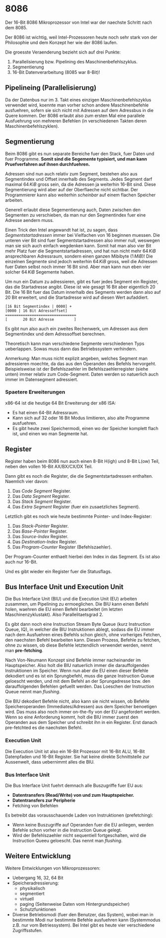 # 8086

Der 16-Bit 8086 Mikroprozessor von Intel war der naechste Schritt nach dem 8085.

Der 8086 ist wichtig, weil Intel-Prozessoren heute noch sehr stark von der
Philosophie und dem Konzept her wie der 8086 laufen.

Die groesste Veraenderung bezieht sich auf drei Punkte:

1. Parallelisierung bzw. Pipelining des Maschinenbefehlszyklus.
2. Segmentierung
3. 16-Bit Datenverarbeitung (8085 war 8-Bit)!

## Pipelineing (Parallelisierung)

Da der Datenbus nur im 3. Takt eines einzigen Maschinenbefehlszyklus verwendet
wird, koennte man vorher schon andere Maschinenbefehle ausfuehren, sofern sie
sich nicht mit Adressen auf dem Adressbus in die Quere kommen. Der 8086 erlaubt
also zum ersten Mal eine parallele Ausfuehrung von mehreren Befehlen (in
verschiedenen Takten deren Maschinenbefehlszyklen).

## Segmentierung

Beim 8086 gibt es nun separate Bereiche fuer den Stack, fuer Daten und fuer
Programme. __Somit sind die Segemente typisiert, und man kann Pruefverfahren
auf ihnen durchfuehren.__

Adressen sind nun auch relativ zum Segment, bestehen also aus Segmentindex und
Offset innerhalb des Segments. Jedes Segment darf maximal $64\, KiB$ gross sein,
da die Adressen ja weiterhin 16-Bit sind. Diese Segmentierung wird aber auf der
Oberflaeche nicht sichtbar. Der Programmierer kann also weiterhin *scheinbar*
auf einem flachen Speicher arbeiten.

Generell erlaubt diese Segementierung auch, Daten zwischen den Segmenten zu
verschieben, da man nur den Segmentindex fuer eine Adresse aendern muss.

Einen Trick den Intel angewandt hat ist, zu sagen, dass *Segmentstartadressen*
immer bei Vielfachen von $16$ beginnen muessen. Die unteren vier Bit sind fuer
Segmentstartadressen also immer null, weswegen man sie sich auch einfach
wegdenken kann. Somit hat man also vier Bit mehr Platz fuer die
Segmentstartadressen, und hat nun nicht mehr $64\, KiB$ ansprechbaren
Adressraum, sondern einen ganzen Mibibyte ($1\, MiB$)! Die einzelnen Segmente
sind jedoch weiterhin $64 \, KiB$ gross, weil die Adressen fuer Daten selbst noch
immer $16$ Bit sind. Aber man kann nun eben vier solcher $64\, KiB$ Segemente
haben.

Um nun ein Datum zu adressieren, gibt es fuer jedes Segment ein Register, das
die Startadresse angibt. Diese ist wie gesagt $16$ Bit aber eigentlich $20$
Bit. Die $16$ Bit fuer das Datum innerhalb des Segments werden dann also auf
$20$ Bit erweitert, und die Startadresse wird auf diesen Wert aufaddiert.

```
[16 Bit Segmentindex | 0000] +
[0000 | 16 Bit Adressoffset]
================================
[       20 Bit Adresse         ]
```

Es gibt nun also auch ein zweites Rechenwerk, um Adressen aus dem
Segmentindex und dem Adressoffset berechnen.

Theoretisch kann man verschiedene Segmente verschiedenen Typs ueberlappen. Sowas
muss dann das Betriebssystem verhindern.

Anmerkung: Man muss nicht explizit angeben, welches Segment man adressieren moechte, da das aus den Operanden des Befehls hervorgeht. Beispielsweise ist der Befehlszaehler im Befehlszaehlerregister (siehe unten) immer relativ zum Code-Segment. Daten werden so natuerlich auch immer im Datensegment adressiert.

### Spaetere Erweiterungen

x86-64 ist die heutige 64 Bit Erweiterung der x86 ISA:

* Es hat einen 64-Bit Adressraum.
* Kann sich auf 32 oder 16 Bit Modus limitieren, also alte Programme ausfuehren.
* Es gibt heute zwei Speichermodi, einen wo der Speicher komplett flach ist, und
  einen wo man Segmente hat.

## Register

Register haben beim 8086 nun auch einen 8-Bit H(igh) und 8-Bit L(ow) Teil, neben
den vollen 16-Bit AX/BX/CX/DX Teil.

Dann gibt es noch die Register, die die Segmentstartadressen enthalten. Naemlich
vier davon:

1. Das *Code Segment*  Register.
2. Das *Data Segment*  Register.
3. Das *Stack Segment* Register.
4. Das *Extra Segment* Register (fuer ein zusaetzliches Segment).

Letztlich gibt es noch wie heute bestimmte Pointer- und Index-Register:

1. Das *Stack-Pointer* Register.
2. Das *Base-Pointer* Register.
3. Das *Source-Index* Register.
4. Das *Destination-Index* Register.
5. Das *Program-Counter* Register (Befehlszaehler).

Der Program-Counter enthaelt hierbei den Index in das Segment. Es ist also auch
nur 16-Bit.

Und es gibt wieder ein Register fuer die Statusflags.

## Bus Interface Unit und Execution Unit

Die Bus Interface Unit (BIU) und die Execution Unit (EU) arbeiten zusammen, um
Pipelining zu ermoeglichen. Die BIU kann einen Befehl holen, waehren die EU
einen Befehl bearbeitet (im letzten Maschinenzyklustakt). Also Parallelitaetsgrad
$2$.

Es gibt dann noch eine Instruction Stream Byte Queue (kurz Instruction Queue,
IQ), in welcher die BIU Instruktionen ablegt, sodass die EU immer nach dem
Ausfuehren eines Befehls schon gleich, ohne vorheriges Fetchen, den naechsten
Befehl bearbeiten kann. Diesen Prozess, Befehle zu fetchen, ohne zu wissen, ob
diese Befehle letztendlich verwendet werden, nennt man __pre-fetching__.

Nach Von-Neumann Konzept sind Befehle immer nacheinander im Hauptspeicher. Also
holt die BIU natuerlich immer die darauffolgenden Instruktionen im
Speicher. Wenn nun aber die EU einen dieser Befehle dekodiert und es ist ein
Sprungbefehl, muss die ganze Instruction Queue geloescht werden, und mit dem
Befehl an der Sprungadresse bzw. den darauffolgenden Befehlen gefuellt
werden. Das Loeschen der Instruction Queue nennt man *flushing*.

Die BIU dekodiert Befehle nicht, also kann sie nicht wissen, ob Befehle
Speicheroperanden (Immediates/Adressen) aus dem Speicher benoetigen wird. Das
muss also noch immer on-the-fly von der EU angefordert werden. Wenn so eine
Anforderung kommt, holt die BIU immer zuerst den Operanden aus dem Speicher und
schreibt ihn in ein Register. Erst danach pre-fetchted es die naechsten
Befehl.

### Execution Unit

Die Execution Unit ist also ein 16-Bit Prozessor mit 16-Bit ALU, 16-Bit
Datenpfaden und 16-Bit Register. Sie hat keine direkte Schnittstelle zur
Aussenwelt, dass uebernimmt alles die BIU.

### Bus Interface Unit

Die Bus Interface Unit fuehrt demnach alle Buszugriffe fuer EU aus:

* __Datentransfers (Read/Write) von und zum Hauptspeicher.__
* __Datentransfers zur Peripherie__
* Fetching von Befehlen

Es betreibt das vorausschauende Laden von Instruktionen (prefetching):

* Wenn keine Buszugriffe auf Operanden fuer die EU anliegen, werden Befehle
  schon vorher in die Instruction Queue gelegt.
* Wird der Befehlszaehler nicht sequentiell fortgeschalten, wird die Instruction
  Queeu geloescht. Das nennt man *flushing*.

## Weitere Entwicklung

Weitere Entwicklungen von Mikroprozessoren:

* Uebergang 16, 32, 64 Bit
* Speicheradressierung:
  + physikalisch
  + segmentiert
  + virtuell
  + paging (Seitenweise Daten vom Hintergrundspeicher)
  + Schutzfunktionen
* Diverse Betriebsmodi (fuer den Benutzer, das System), wobei man in bestimmte
  Modi nur bestimmte Befehle ausfuehren kann (Systemmodus z.B. nur vom
  Betriessystem). Bei Intel gibt es heute vier verschiedene Zugriffsstufen.
